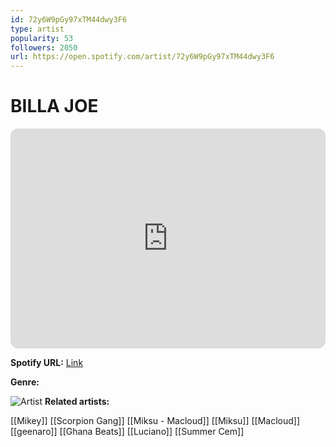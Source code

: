 ```yaml
---
id: 72y6W9pGy97xTM44dwy3F6
type: artist
popularity: 53
followers: 2050
url: https://open.spotify.com/artist/72y6W9pGy97xTM44dwy3F6
---
```

# BILLA JOE

<iframe style="border-radius:12px" src="https://open.spotify.com/embed/artist/72y6W9pGy97xTM44dwy3F6" width="100%" height="352" frameBorder="0" allowfullscreen="" allow="autoplay; clipboard-write; encrypted-media; fullscreen; picture-in-picture" loading="lazy"></iframe>

**Spotify URL:** [Link](https://open.spotify.com/artist/72y6W9pGy97xTM44dwy3F6)

**Genre:** 

![Artist](https://i.scdn.co/image/ab6761610000e5eb1d6c739ac968c9ee2c5e0523)
**Related artists:**

[[Mikey]]
[[Scorpion Gang]]
[[Miksu - Macloud]]
[[Miksu]]
[[Macloud]]
[[geenaro]]
[[Ghana Beats]]
[[Luciano]]
[[Summer Cem]]
